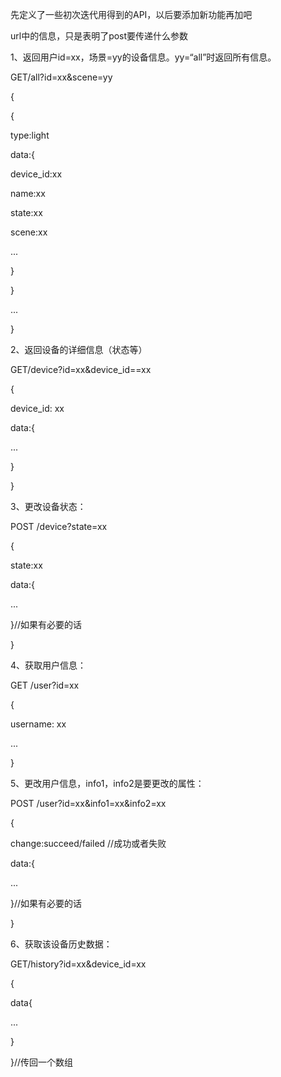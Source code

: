 先定义了一些初次迭代用得到的API，以后要添加新功能再加吧

url中的信息，只是表明了post要传递什么参数

 

 

1、返回用户id=xx，场景=yy的设备信息。yy=“all”时返回所有信息。

GET/all?id=xx&scene=yy

{

{

type:light

data:{

device_id:xx

name:xx

state:xx

scene:xx

...

}

}

...

}

 

2、返回设备的详细信息（状态等）

GET/device?id=xx&device_id==xx

{

device_id: xx

data:{

...

}

}

 

3、更改设备状态：

POST /device?state=xx

{

state:xx

data:{

 ...

}//如果有必要的话

}

 

4、获取用户信息：

GET /user?id=xx

{

 username: xx

 ...

}

 

5、更改用户信息，info1，info2是要更改的属性：

POST  /user?id=xx&info1=xx&info2=xx

{

change:succeed/failed  //成功或者失败

data:{

...

}//如果有必要的话

}

 

6、获取该设备历史数据：

GET/history?id=xx&device_id=xx

{

data{

...

}

}//传回一个数组

 

 
